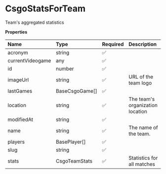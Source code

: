 # CsgoStatsForTeam

Team's aggregated statistics

**Properties**

| Name             | Type           | Required | Description                      |
| :--------------- | :------------- | :------- | :------------------------------- |
| acronym          | string         | ✅       |                                  |
| currentVideogame | any            | ✅       |                                  |
| id               | number         | ✅       |                                  |
| imageUrl         | string         | ✅       | URL of the team logo             |
| lastGames        | BaseCsgoGame[] | ✅       |                                  |
| location         | string         | ✅       | The team's organization location |
| modifiedAt       | string         | ✅       |                                  |
| name             | string         | ✅       | The name of the team.            |
| players          | BasePlayer[]   | ✅       |                                  |
| slug             | string         | ✅       |                                  |
| stats            | CsgoTeamStats  | ✅       | Statistics for all matches       |

<!-- This file was generated by liblab | https://liblab.com/ -->

